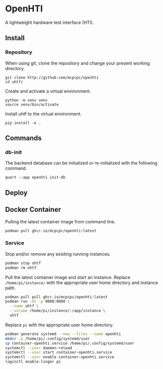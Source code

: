 # OpenHTI

A lightweight hardware test interface (HTI).

## Install

### Repository

When using git, clone the repository and change your 
present working directory.

```shell
git clone http://github.com/mcpcpc/openhti
cd uhtf/
```

Create and activate a virtual environment.

```shell
python -m venv venv
source venv/bin/activate
```

Install uhtf to the virtual environment.

```shell
pip install -e .
```

## Commands

### db-init

The backend database can be initialized or re-initialized 
with the following command.

```shell
quart --app openhti init-db
```

## Deploy

## Docker Container

Pulling the latest container image from command line.

```shell
podman pull ghcr.io/mcpcpc/openhti:latest
```

### Service

Stop and/or remove any existing running instances.

```sh
podman stop uhtf
podman rm uhtf
```

Pull the latest container image and start an instance. Replace `/home/pi/instance/` with the appropriate user home directory and instance path.

```sh
podman pull pull ghcr.io/mcpcpc/openhti:latest
podman run -dt -p 8080:8080 \
  --name uhtf \
  --volume /home/pi/instance/:/app/instance \
  uhtf
```

Replace `pi` with the appropriate user home directory.

```sh
podman generate systemd --new --files --name openhti
mkdir -p /home/pi/.config/systemd/user
cp container-openhti.service /home/pi/.config/systemd/user
systemctl --user daemon-reload
systemctl --user start container-openhti.service
systemctl --user enable container-openhti.service
loginctl enable-linger pi
```
